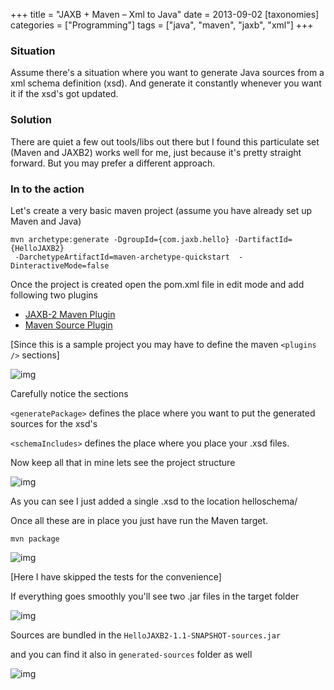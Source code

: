 +++
title = "JAXB + Maven – Xml to Java"
date = 2013-09-02
[taxonomies]
categories = ["Programming"]
tags = ["java", "maven", "jaxb", "xml"]
+++

### Situation

Assume there's a situation where you want to generate Java sources from a xml schema definition (xsd).  And generate it constantly whenever you want it if the xsd's got updated.

### Solution

There are quiet a few out tools/libs out there but I found this particulate set (Maven and JAXB2) works well for me, just because it's pretty straight forward. But you may prefer a different approach.

### In to the action

Let's create a very basic maven project (assume you have already set up Maven and Java)

```
mvn archetype:generate -DgroupId={com.jaxb.hello} -DartifactId={HelloJAXB2}
 -DarchetypeArtifactId=maven-archetype-quickstart  -DinteractiveMode=false
```

Once the project is created open the pom.xml file in edit mode and add following two plugins

- [JAXB-2 Maven Plugin](http://mojo.codehaus.org/jaxb2-maven-plugin/)
- [Maven Source Plugin](http://maven.apache.org/plugins/maven-source-plugin/)

[Since this is a sample project you may have to define the maven ```<plugins />``` sections]

<img src="/public/images/plugins-section.png" alt="img" class="inline"/>

Carefully notice the sections

```<generatePackage>``` defines the place where you want to put the generated sources for the xsd's

```<schemaIncludes>``` defines the place where you place your .xsd files.

Now keep all that in mine lets see the project structure

<img src="/public/images/project-structure.png" alt="img" class="inline"/>

As you can see I just added a single .xsd to the location helloschema/

Once all these are in place you just have run the Maven target.

```mvn package```

<img src="/public/images/final-build.png" alt="img" class="inline"/>

[Here I have skipped the tests for the convenience]

If everything goes smoothly you'll see two .jar files in the target folder

<img src="/public/images/maven-build.png" alt="img" class="inline"/>

Sources are bundled in the ```HelloJAXB2-1.1-SNAPSHOT-sources.jar```

and you can find it also in ```generated-sources``` folder as well

<img src="/public/images/generated-sources.png" alt="img" class="inline"/>
